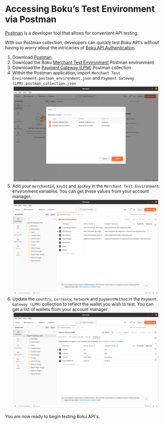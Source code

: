 # Accessing Boku’s Test Environment via Postman

[Postman](https://www.postman.com/product/api-client/) is a developer tool that allows for convenient API testing.

With our Postman collection, developers can quickly test Boku API's without having to worry about the intricacies of [Boku API Authentication](https://github.com/boku-inc/boku-api-docs/blob/main/boku-api-auth/README.md).

1. Download [Postman](https://www.postman.com/downloads/)
2. Download the Boku [Merchant Test Environment](https://raw.githubusercontent.com/boku-inc/boku-api-docs/main/common/postman/Merchant%20Test%20Environment.postman_environment.json) Postman environment
3. Download the [Payment Gateway (LPM)](https://raw.githubusercontent.com/boku-inc/boku-api-docs/main/boku-direct-lpm/postman/Payment%20Gateway%20(LPM).postman_collection.json) Postman collection
4. Within the Postman application, import `Merchant Test Environment.postman_environment.json` and `Payment Gateway (LPM).postman_collection.json`
   ![Screenshot](src/img/Screenshot%20from%202021-04-28%2016-37-31.png)
5. Add your `merchantId`, `keyId` and `apiKey` in the `Merchant Test Environment` environment variables. You can get these values from your account manager.
   ![Screenshot](src/img/Screenshot%20from%202021-04-28%2016-52-05.png)
6. Update the `country`, `currency`, `network` and `paymentMethod` in the `Payment Gateway (LPM)` collection to reflect the wallet you wish to test. You can get a list of wallets from your account manager.
   ![Screenshot](src/img/Screenshot%20from%202021-04-28%2016-38-40.png)

You are now ready to begin testing Boku API's.
